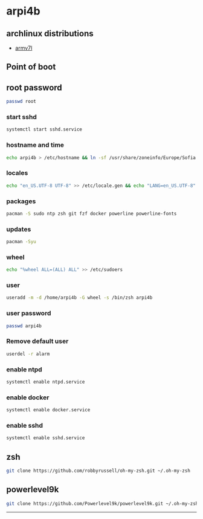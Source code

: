 
# arpi4b

## archlinux distributions

* [armv7l]

## Point of boot

## root password

```bash
passwd root
```

### start sshd

```bash
systemctl start sshd.service
```

### hostname and time

```bash
echo arpi4b > /etc/hostname && ln -sf /usr/share/zoneinfo/Europe/Sofia /etc/localtime
```

### locales

```bash
echo "en_US.UTF-8 UTF-8" >> /etc/locale.gen && echo "LANG=en_US.UTF-8" >> /etc/locale.conf && echo "LC_COLLATE=C" >> /etc/locale.conf && echo "LC_TIME=en_US.UTF-8" >> /etc/locale.conf && echo "LC_MESSAGES=C" >> /etc/locale.conf && locale-gen
```

### packages

```bash
pacman -S sudo ntp zsh git fzf docker powerline powerline-fonts
```

### updates

```bash
pacman -Syu
```

### wheel

```bash
echo "%wheel ALL=(ALL) ALL" >> /etc/sudoers
```

### user

```bash
useradd -m -d /home/arpi4b -G wheel -s /bin/zsh arpi4b
```

### user password

```bash
passwd arpi4b
```

### Remove default user

```bash
userdel -r alarm
```

### enable ntpd

```bash
systemctl enable ntpd.service
```

### enable docker

```bash
systemctl enable docker.service
```

### enable sshd

```bash
systemctl enable sshd.service
```

## zsh

```bash
git clone https://github.com/robbyrussell/oh-my-zsh.git ~/.oh-my-zsh
```

## powerlevel9k

```bash
git clone https://github.com/Powerlevel9k/powerlevel9k.git ~/.oh-my-zsh/themes
```

-----

[armv7l]: <https://archlinuxarm.org/platforms/armv8/broadcom/raspberry-pi-4>

